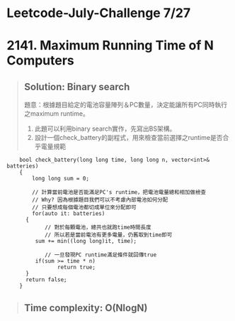 # Leetcode-July-Challenge 7/27
# 2141. Maximum Running Time of N Computers
> ## Solution: Binary search
> 題意：根據題目給定的電池容量陣列＆PC數量，決定能讓所有PC同時執行之maximum runtime。  
> 1. 此題可以利用binary search實作，先寫出BS架構。  
> 2. 設計一個check_battery的副程式，用來檢查當前選擇之runtime是否合乎電量規範
```
	bool check_battery(long long time, long long n, vector<int>& batteries)
	{
		long long sum = 0;
		
		// 計算當前電池是否能滿足PC's runtime，把電池電量總和相加做檢查
		// Why? 因為根據題目我們可以不考慮內部電池如何分配
		// 只要想成每個電池都切成單位來分配即可
		for(auto it: batteries)
      {
			// 對於每顆電池，總共也就跑time時間長度
			// 所以若是當前電池有更多電量，仍舊取到time即可
         sum += min((long long)it, time);

			// 一旦發現PC runtime滿足條件就回傳true
         if(sum >= time * n)
				return true;
      }
      return false;
    }
```
> ## Time complexity: O(NlogN)
